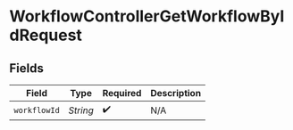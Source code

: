 # WorkflowControllerGetWorkflowByIdRequest


## Fields

| Field              | Type               | Required           | Description        |
| ------------------ | ------------------ | ------------------ | ------------------ |
| `workflowId`       | *String*           | :heavy_check_mark: | N/A                |